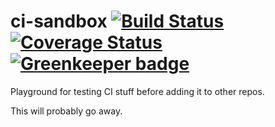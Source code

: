 # ci-sandbox [![Build Status](https://travis-ci.org/KD0NKS/ci-sandbox.svg?branch=master)](https://travis-ci.org/KD0NKS/ci-sandbox) [![Coverage Status](https://coveralls.io/repos/github/KD0NKS/ci-sandbox/badge.svg?branch=master)](https://coveralls.io/github/KD0NKS/ci-sandbox?branch=master) [![Greenkeeper badge](https://badges.greenkeeper.io/KD0NKS/ci-sandbox.svg)](https://greenkeeper.io/)

Playground for testing CI stuff before adding it to other repos.

This will probably go away.